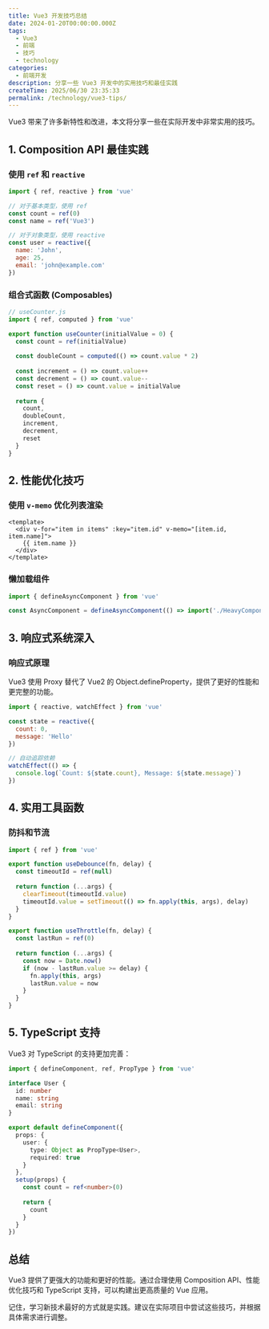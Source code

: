 ```yaml
---
title: Vue3 开发技巧总结
date: 2024-01-20T00:00:00.000Z
tags:
  - Vue3
  - 前端
  - 技巧
  - technology
categories:
  - 前端开发
description: 分享一些 Vue3 开发中的实用技巧和最佳实践
createTime: 2025/06/30 23:35:33
permalink: /technology/vue3-tips/
---
```


<ArticleNavigation 
  :showBreadcrumb="true"
  :showRelatedArticles="false"
/>


Vue3 带来了许多新特性和改进，本文将分享一些在实际开发中非常实用的技巧。

## 1. Composition API 最佳实践

### 使用 `ref` 和 `reactive`

```javascript
import { ref, reactive } from 'vue'

// 对于基本类型，使用 ref
const count = ref(0)
const name = ref('Vue3')

// 对于对象类型，使用 reactive
const user = reactive({
  name: 'John',
  age: 25,
  email: 'john@example.com'
})
```

### 组合式函数 (Composables)

```javascript
// useCounter.js
import { ref, computed } from 'vue'

export function useCounter(initialValue = 0) {
  const count = ref(initialValue)
  
  const doubleCount = computed(() => count.value * 2)
  
  const increment = () => count.value++
  const decrement = () => count.value--
  const reset = () => count.value = initialValue
  
  return {
    count,
    doubleCount,
    increment,
    decrement,
    reset
  }
}
```

## 2. 性能优化技巧

### 使用 `v-memo` 优化列表渲染

```vue
<template>
  <div v-for="item in items" :key="item.id" v-memo="[item.id, item.name]">
    {{ item.name }}
  </div>
</template>
```

### 懒加载组件

```javascript
import { defineAsyncComponent } from 'vue'

const AsyncComponent = defineAsyncComponent(() => import('./HeavyComponent.vue'))
```

## 3. 响应式系统深入

### 响应式原理

Vue3 使用 Proxy 替代了 Vue2 的 Object.defineProperty，提供了更好的性能和更完整的功能。

```javascript
import { reactive, watchEffect } from 'vue'

const state = reactive({
  count: 0,
  message: 'Hello'
})

// 自动追踪依赖
watchEffect(() => {
  console.log(`Count: ${state.count}, Message: ${state.message}`)
})
```

## 4. 实用工具函数

### 防抖和节流

```javascript
import { ref } from 'vue'

export function useDebounce(fn, delay) {
  const timeoutId = ref(null)
  
  return function (...args) {
    clearTimeout(timeoutId.value)
    timeoutId.value = setTimeout(() => fn.apply(this, args), delay)
  }
}

export function useThrottle(fn, delay) {
  const lastRun = ref(0)
  
  return function (...args) {
    const now = Date.now()
    if (now - lastRun.value >= delay) {
      fn.apply(this, args)
      lastRun.value = now
    }
  }
}
```

## 5. TypeScript 支持

Vue3 对 TypeScript 的支持更加完善：

```typescript
import { defineComponent, ref, PropType } from 'vue'

interface User {
  id: number
  name: string
  email: string
}

export default defineComponent({
  props: {
    user: {
      type: Object as PropType<User>,
      required: true
    }
  },
  setup(props) {
    const count = ref<number>(0)
    
    return {
      count
    }
  }
})
```

## 总结

Vue3 提供了更强大的功能和更好的性能。通过合理使用 Composition API、性能优化技巧和 TypeScript 支持，可以构建出更高质量的 Vue 应用。

记住，学习新技术最好的方式就是实践。建议在实际项目中尝试这些技巧，并根据具体需求进行调整。 